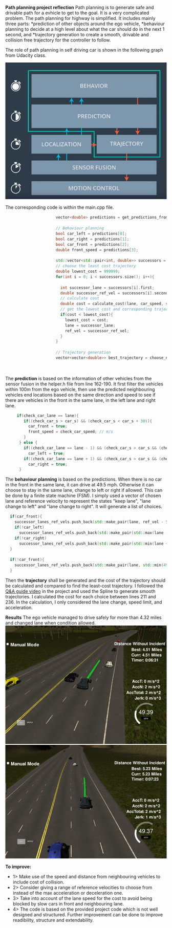 **Path planning project reflection**
Path planning is to generate safe and drivable path for a evhicle to get to the goal. It is a very complicated problem. 
The path planning for highway is simplified. It includes mainly three parts: 
*prediction of other objects around the ego vehicle, 
*behaviour planning to decide at a high level about what the car should do in the next 1 second, and 
*trajectory generation to create a smooth, drivable and collision free trajectory for the controller to follow.

The role of path planning in self driving car is shown in the following graph from Udacity class.

![path_planning](path_planning.JPG)

The corresponding code is within the main.cpp file.
```cpp
                      vector<double> predictions = get_predictions_from_sensor_fusion(sensor_fusion, prev_size, car_s, lane);

                      // Behaviour planning
                      bool car_left = predictions[0];
                      bool car_right = predictions[1];
                      bool car_front = predictions[2];
                      double front_speed = predictions[3];
                      
                      std::vector<std::pair<int, double>> successors = behaviour_planning(car_left, car_right, car_front, lane, ref_vel, front_speed);
                      // choose the least cost trajectory
                      double lowest_cost = 999999;
                      for(int i = 0; i < successors.size(); i++){

                        int successor_lane = successors[i].first;
                        double successor_ref_vel = successors[i].second;
                        // calculate cost
                        double cost = calculate_cost(lane, car_speed, successor_lane, successor_ref_vel);
                        // get the lowest cost and corresponding trajectory
                        if(cost < lowest_cost){
                          lowest_cost = cost;
                          lane = successor_lane;
                          ref_vel = successor_ref_vel;
                        }
                      }

                      // Trajectory generation
                      vector<vector<double>> best_trajectory = choose_next_trajectory(lane, ref_vel, car_x, car_y, car_yaw, car_s, car_d, 
                                                                                      map_waypoints_s, map_waypoints_x, map_waypoints_y,
                                                                                      previous_path_x, previous_path_y);
```
The **prediction** is based on the information of other vehicles from the sensor fusion in the helper.h file from line 162-190. It first filter the vehicles within 100m from the ego vehicle, then use the predicted neighbouring vehicles end locations based on the same direction and speed to see if there are vehicles in the front in the same lane, in the left lane and right lane.
```cpp     
     if(check_car_lane == lane){
        if((check_car_s > car_s) && (check_car_s < car_s + 30)){
          car_front = true;
          front_speed = check_car_speed; // m/s
        }
      } else {
        if((check_car_lane == lane - 1) && (check_car_s > car_s && (check_car_s - car_s) < 40 ||  check_car_s < car_s && (car_s - check_car_s ) < 30)|| lane == 0)
          car_left = true;
        if((check_car_lane == lane + 1) && (check_car_s > car_s && (check_car_s - car_s) < 40 ||  check_car_s < car_s && (car_s - check_car_s ) < 30)|| lane == 2)
          car_right = true;
      }
```

The **behaviour planning** is based on the predictions. When there is no car in the front in the same lane, it can drive at 49.5 mph. 
Otherwise it can choose to stay in the same lane, change to left or right if allowed. This can be done by a finite state machine (FSM).
I simply used a vector of chosen lane and reference velocity to represent the states "keep lane", "lane change to left" and "lane change to right". It will generate a list of choices.
```cpp
  if(car_front){
    successor_lanes_ref_vels.push_back(std::make_pair(lane, ref_vel - 5 * 0.02));
    if(!car_left)
      successor_lanes_ref_vels.push_back(std::make_pair(std::max(lane - 1, 0), std::min(49.5/2.24, ref_vel + 5 * 0.02)));
    if(!car_right)
      successor_lanes_ref_vels.push_back(std::make_pair(std::min(lane + 1, 2), std::min(49.5/2.24, ref_vel + 5 * 0.02)));
  }

  if(!car_front){
    successor_lanes_ref_vels.push_back(std::make_pair(lane, std::min(49.5/2.24, ref_vel + 8 * 0.02)));
  }
```  

  Then the **trajectory** shall be generated and the cost of the trajectory should be calculated and compared to find the least-cost trajectory. I followed the [Q&A guide video](https://www.youtube.com/watch?v=7sI3VHFPP0w&feature=youtu.be)  in the project and used the Spline to generate smooth trajectories. I calculated the cost for each choice between lines 211 and 236. In the calculation, I only considered the lane change, speed limit, and acceleration.

**Results**
The ego vehicle managed to drive safely for more than 4.32 miles and changed lane when condition allowed.
![simulator_result_keep_lane](simulator_result_keep_lane.JPG)
![simulator_result_change_lane](simulator_result_change_lane.JPG)

**To improve:**
* 1> Make use of the speed and distance from neighbouring vehicles to include cost of collision.
* 2> Consider giving a range of reference velocities to choose from instead of the max acceleration or deceleration one.
* 3> Take into account of the lane speed for the cost to avoid being blocked by slow cars in front and neighbouring lane.
* 4> The code is based on the provided project code which is not well designed and structured. Further improvement can be done to
  improve readibility, structure and extendability.




